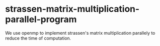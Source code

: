 # strassen-matrix-multiplication-parallel-program

We use openmp to implement strassen's matrix multiplication parallely to reduce the time of computation.
